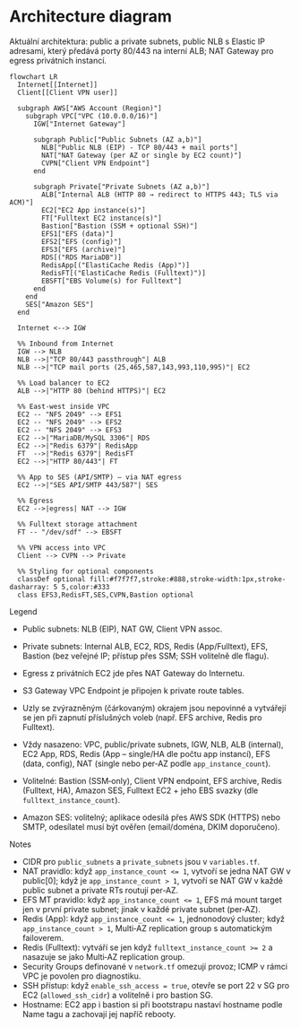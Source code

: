 # Architecture diagram

Aktuální architektura: public a private subnets, public NLB s Elastic IP adresami, který předává porty 80/443 na interní ALB; NAT Gateway pro egress privátních instancí.

```mermaid
flowchart LR
  Internet[[Internet]]
  Client[[Client VPN user]]

  subgraph AWS["AWS Account (Region)"]
    subgraph VPC["VPC (10.0.0.0/16)"]
      IGW["Internet Gateway"]

      subgraph Public["Public Subnets (AZ a,b)"]
        NLB["Public NLB (EIP) - TCP 80/443 + mail ports"]
        NAT["NAT Gateway (per AZ or single by EC2 count)"]
        CVPN["Client VPN Endpoint"]
      end

      subgraph Private["Private Subnets (AZ a,b)"]
        ALB["Internal ALB (HTTP 80 → redirect to HTTPS 443; TLS via ACM)"]
        EC2["EC2 App instance(s)"]
        FT["Fulltext EC2 instance(s)"]
        Bastion["Bastion (SSM + optional SSH)"]
        EFS1["EFS (data)"]
        EFS2["EFS (config)"]
        EFS3["EFS (archive)"]
        RDS[("RDS MariaDB")]
        RedisApp[("ElastiCache Redis (App)")]
        RedisFT[("ElastiCache Redis (Fulltext)")]
        EBSFT["EBS Volume(s) for Fulltext"]
      end
    end
    SES["Amazon SES"]
  end

  Internet <--> IGW

  %% Inbound from Internet
  IGW --> NLB
  NLB -->|"TCP 80/443 passthrough"| ALB
  NLB -->|"TCP mail ports (25,465,587,143,993,110,995)"| EC2

  %% Load balancer to EC2
  ALB -->|"HTTP 80 (behind HTTPS)"| EC2

  %% East-west inside VPC
  EC2 -- "NFS 2049" --> EFS1
  EC2 -- "NFS 2049" --> EFS2
  EC2 -- "NFS 2049" --> EFS3
  EC2 -->|"MariaDB/MySQL 3306"| RDS
  EC2 -->|"Redis 6379"| RedisApp
  FT  -->|"Redis 6379"| RedisFT
  EC2 -->|"HTTP 80/443"| FT

  %% App to SES (API/SMTP) – via NAT egress
  EC2 -->|"SES API/SMTP 443/587"| SES

  %% Egress
  EC2 -->|egress| NAT --> IGW

  %% Fulltext storage attachment
  FT -- "/dev/sdf" --> EBSFT

  %% VPN access into VPC
  Client --> CVPN --> Private

  %% Styling for optional components
  classDef optional fill:#f7f7f7,stroke:#888,stroke-width:1px,stroke-dasharray: 5 5,color:#333
  class EFS3,RedisFT,SES,CVPN,Bastion optional
```

Legend
- Public subnets: NLB (EIP), NAT GW, Client VPN assoc.
- Private subnets: Internal ALB, EC2, RDS, Redis (App/Fulltext), EFS, Bastion (bez veřejné IP; přístup přes SSM; SSH volitelně dle flagu).
- Egress z privátních EC2 jde přes NAT Gateway do Internetu.
- S3 Gateway VPC Endpoint je připojen k private route tables.
- Uzly se zvýrazněným (čárkovaným) okrajem jsou nepovinné a vytvářejí se jen při zapnutí příslušných voleb (např. EFS archive, Redis pro Fulltext).

- Vždy nasazeno: VPC, public/private subnets, IGW, NLB, ALB (internal), EC2 App, RDS, Redis (App – single/HA dle počtu app instancí), EFS (data, config), NAT (single nebo per‑AZ podle `app_instance_count`).
- Volitelné: Bastion (SSM‑only), Client VPN endpoint, EFS archive, Redis (Fulltext, HA), Amazon SES, Fulltext EC2 + jeho EBS svazky (dle `fulltext_instance_count`).
 - Amazon SES: volitelný; aplikace odesílá přes AWS SDK (HTTPS) nebo SMTP, odesílatel musí být ověřen (email/doména, DKIM doporučeno).

Notes
- CIDR pro `public_subnets` a `private_subnets` jsou v `variables.tf`.
- NAT pravidlo: když `app_instance_count <= 1`, vytvoří se jedna NAT GW v public[0]; když je `app_instance_count > 1`, vytvoří se NAT GW v každé public subnet a private RTs routují per‑AZ.
- EFS MT pravidlo: když `app_instance_count <= 1`, EFS má mount target jen v první private subnet; jinak v každé private subnet (per‑AZ).
- Redis (App): když `app_instance_count <= 1`, jednonodový cluster; když `app_instance_count > 1`, Multi‑AZ replication group s automatickým failoverem.
- Redis (Fulltext): vytváří se jen když `fulltext_instance_count >= 2` a nasazuje se jako Multi‑AZ replication group.
- Security Groups definované v `network.tf` omezují provoz; ICMP v rámci VPC je povolen pro diagnostiku.
 - SSH přístup: když `enable_ssh_access = true`, otevře se port 22 v SG pro EC2 (`allowed_ssh_cidr`) a volitelně i pro bastion SG.
 - Hostname: EC2 app i bastion si při bootstrapu nastaví hostname podle Name tagu a zachovají jej napříč rebooty.
